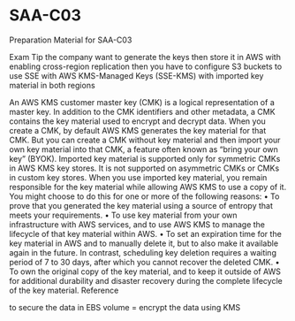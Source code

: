 # SAA-C03
Preparation Material for SAA-C03


Exam Tip
the company want to generate the keys then store it in AWS with enabling cross-region replication then you have to configure S3 buckets to use SSE with AWS KMS-Managed Keys (SSE-KMS) with imported key material in both regions

An AWS KMS customer master key (CMK) is a logical representation of a master key. In addition to the CMK identifiers and other metadata, a CMK contains the key material used to encrypt and decrypt data. When you create a CMK, by default AWS KMS generates the key material for that CMK. But you can create a CMK without key material and then import your own key material into that CMK, a feature often known as “bring your own key” (BYOK).
Imported key material is supported only for symmetric CMKs in AWS KMS key stores. It is not supported on asymmetric CMKs or CMKs in custom key stores.
When you use imported key material, you remain responsible for the key material while allowing AWS KMS to use a copy of it. You might choose to do this for one or more of the following reasons:
• To prove that you generated the key material using a source of entropy that meets your requirements.
• To use key material from your own infrastructure with AWS services, and to use AWS KMS to manage the lifecycle of that key material within AWS.
• To set an expiration time for the key material in AWS and to manually delete it, but to also make it available again in the future. In contrast, scheduling key deletion requires a waiting period of 7 to 30 days, after which you cannot recover the deleted CMK.
• To own the original copy of the key material, and to keep it outside of AWS for additional durability and disaster recovery during the complete lifecycle of the key material.
Reference

to secure the data in EBS volume = encrypt the data using KMS
